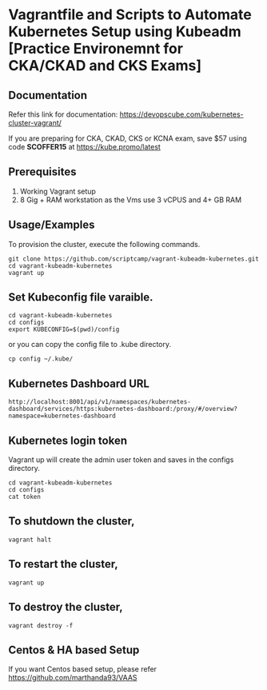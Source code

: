 
# Vagrantfile and Scripts to Automate Kubernetes Setup using Kubeadm [Practice Environemnt for CKA/CKAD and CKS Exams]

## Documentation

Refer this link for documentation: https://devopscube.com/kubernetes-cluster-vagrant/

If you are preparing for CKA, CKAD, CKS or KCNA exam, save $57 using code **SCOFFER15** at https://kube.promo/latest

## Prerequisites

1. Working Vagrant setup
2. 8 Gig + RAM workstation as the Vms use 3 vCPUS and 4+ GB RAM
 
## Usage/Examples

To provision the cluster, execute the following commands.

```shell
git clone https://github.com/scriptcamp/vagrant-kubeadm-kubernetes.git
cd vagrant-kubeadm-kubernetes
vagrant up
```

## Set Kubeconfig file varaible.

```shell
cd vagrant-kubeadm-kubernetes
cd configs
export KUBECONFIG=$(pwd)/config
```

or you can copy the config file to .kube directory.

```shell
cp config ~/.kube/
```

## Kubernetes Dashboard URL

```shell
http://localhost:8001/api/v1/namespaces/kubernetes-dashboard/services/https:kubernetes-dashboard:/proxy/#/overview?namespace=kubernetes-dashboard
```

## Kubernetes login token

Vagrant up will create the admin user token and saves in the configs directory.

```shell
cd vagrant-kubeadm-kubernetes
cd configs
cat token
```

## To shutdown the cluster, 

```shell
vagrant halt
```

## To restart the cluster,

```shell
vagrant up
```

## To destroy the cluster, 

```shell
vagrant destroy -f
```

## Centos & HA based Setup

If you want Centos based setup, please refer https://github.com/marthanda93/VAAS
  
